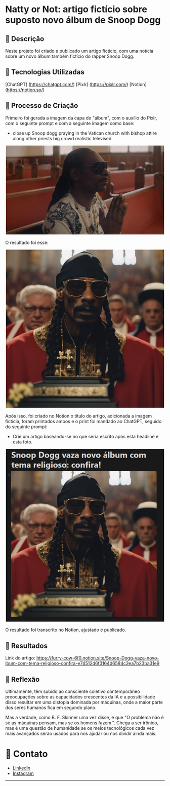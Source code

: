 # Natty or Not: artigo fictício sobre suposto novo álbum de Snoop Dogg

## 📒 Descrição
Neste projeto foi criado e publicado um artigo fictício, com uma notícia sobre um novo álbum também fictício do rapper Snoop Dogg.

## 🤖 Tecnologias Utilizadas
[ChatGPT] (https://chatgpt.com/)
[Pixlr] (https://pixlr.com/)
[Notion] (https://notion.so/)

## 🧐 Processo de Criação
Primeiro foi gerada a imagem da capa do "álbum", com o auxílio do Pixlr, com o seguinte prompt e com a seguinte imagem como base:
- close up Snoop dogg praying in the Vatican church with bishop attire along other priests big crowd realistic televised
<p align="center">
    <img width="500" src="assets/snoopdoggyt_hdv.jpg">
</p>

O resultado foi esse:
<p align="center">
    <img width="500" src="assets/snoop_dogg_ai.png">
</p>

Após isso, foi criado no Notion o título do artigo, adicionada a imagem fictícia, foram printados ambos e o print foi mandado ao ChatGPT, seguido do seguinte prompt:
- Crie um artigo baseando-se no que seria escrito após esta headline e esta foto.
<p align="center">
    <img width="500" src="assets/imagem_de_prompt.PNG">
</p>

O resultado foi transcrito no Notion, ajustado e publicado.

## 🚀 Resultados
Link do artigo: https://furry-cow-6f0.notion.site/Snoop-Dogg-vaza-novo-lbum-com-tema-religioso-confira-e74512d6f3164d6584c3ea7b23ba31e9

## 💭 Reflexão
Ultimamente, têm subido ao consciente coletivo contemporâneo preocupações sobre as capacidades crescentes da IA e a possibilidade disso resultar em uma distopia dominada por máquinas, onde a maior parte dos seres humanos fica em segundo plano.

Mas a verdade, como B. F. Skinner uma vez disse, é que "O problema não é se as máquinas pensam, mas se os homens fazem.". Chega a ser irônico, mas é uma questão de humanidade se os meios tecnológicos cada vez mais avançados serão usados para nos ajudar ou nos dividir ainda mais.

# 📱 Contato
- [Linkedin](https://www.linkedin.com/in/matheus-santana-76ab83204/)
- [Instagram](https://www.instagram.com/santana48260/)

---
